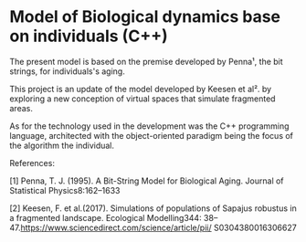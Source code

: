 # Model of Biological dynamics base on individuals (C++)
The present model is based on the premise developed by Penna¹, the bit strings, for individuals's aging.

This project is an update of the model developed by Keesen et al². by exploring a new conception of virtual spaces that simulate fragmented areas.

As for the technology used in the development was the C++ programming language, architected with the object-oriented paradigm being the focus of the algorithm the individual.

References:

[1] Penna, T. J. (1995). A Bit-String Model for Biological Aging. Journal of Statistical Physics8:162–1633

[2] Keesen, F. et al.(2017). Simulations of populations of Sapajus robustus in a fragmented landscape. Ecological Modelling344: 38– 47.https://www.sciencedirect.com/science/article/pii/ S0304380016306627

